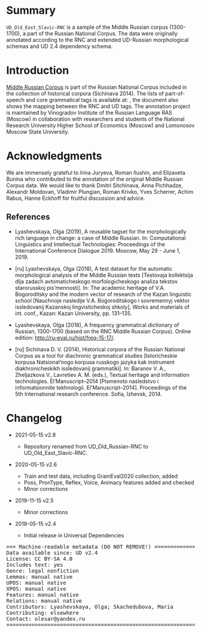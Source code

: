 # Summary

`UD_Old_East_Slavic-RNC` is a sample of the Middle Russian corpus (1300-1700), a part of the Russian National Corpus. The data were originally annotated according to the RNC and extended UD-Russian morphological schemas and UD 2.4 dependency schema.

# Introduction

[Middle Russian Corpus](http://ruscorpora.ru/search-mid_rus.html) is part of the Russian National Corpus included in the collection of historical corpora (Sichinava 2014). The lists of part-of-speech and core grammatical tags is available at: [](https://github.com/olesar/UD_MidRussian/blob/master/MidRussianUD.md), the document also shows the mapping between the RNC and
UD tags. The annotation project is maintained by Vinogradov Institute of the Russian Language RAS (Moscow) in collaboration with researchers and students of the National Research University Higher School of Economics (Moscow) and Lomonosov Moscow State University.

# Acknowledgments

We are immensely grateful to Irina Juryeva, Roman Ilushin, and Elizaveta Bunina who contributed to the annotation of the original Middle Russian Corpus data. We would like to thank Dmitri Sitchinava, Anna Pichhadze, Alexandr Moldovan, Vladimir Plungian, Roman Krivko, Yves Scherrer, Achim Rabus, Hanne Eckhoff for fruitful discussion and advice.

## References

* Lyashevskaya, Olga (2019), A reusable tagset for the morphologically rich language in change: a case of Middle Russian. In: Computational Linguistics and Intellectual Technologies:
Proceedings of the International Conference Dialogue 2019. Moscow, May 29 - June 1, 2019.
* [ru] Lyashevskaya, Olga (2018), A test dataset for the automatic morphological analysis of the Middle Russian texts [Testovaja kollektsija dlja zadach avtomaticheskogo morfologicheskogo analiza tekstov starorusskoj pis’mennosti]. In: The academic heritage of V.A. Bogoroditsky and the modern vector of research of the Kazan linguistic school [Nauchnoje nasledije V.A. Bogoroditskogo i sovremennyj vektor issledovanij Kazanskoj lingvisticheskoj shkoly], Works and materials of int. conf., Kazan: Kazan University, pp. 131–135.

* Lyashevskaya, Olga (2018), A frequency grammatical dictionary of Russian, 1300-1700 (based on the RNC Middle Russian Corpus). Online edition: http://ru-eval.ru/hist/freq-15-17/.

* [ru] Sichinava D. V. (2014), Historical corpora of the Russian National Corpus as a tool for diachronic grammatical studies [Istoricheskie korpusa Natsional’nogo korpusa russkogo jazyka kak instrument diakhronicheskikh issledovanij grammatiki]. In: Baranov V. A., Zheljazkova V., Lavretiev A. M. (eds.), Textual heritage and information technologies. El’Manuscript–2014 [Pismenoto nasledstvo i informatsionnite tekhnologii. El’Manuscript–2014]. Proceedings of the 5th International research conference. Sofia, Izhevsk, 2014.


# Changelog

* 2021-05-15 v2.8
  * Repository renamed from UD_Old_Russian-RNC to UD_Old_East_Slavic-RNC.

* 2020-05-15 v2.6
  * Train and test data, including GramEval2020 collection, added
  * Poss, PronType, Reflex, Voice, Animacy features added and checked
  * Minor corrections

* 2019-11-15 v2.5
  * Minor corrections

* 2019-05-15 v2.4
  * Initial release in Universal Dependencies

<pre>
=== Machine-readable metadata (DO NOT REMOVE!) ================================
Data available since: UD v2.4
License: CC BY-SA 4.0
Includes text: yes
Genre: legal nonfiction
Lemmas: manual native
UPOS: manual native
XPOS: manual native
Features: manual native
Relations: manual native
Contributors: Lyashevskaya, Olga; Skachedubova, Maria
Contributing: elsewhere
Contact: olesar@yandex.ru
===============================================================================
</pre>
